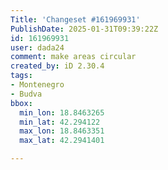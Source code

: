 ```yaml
---
Title: 'Changeset #161969931'
PublishDate: 2025-01-31T09:39:22Z
id: 161969931
user: dada24
comment: make areas circular
created_by: iD 2.30.4
tags:
- Montenegro
- Budva
bbox:
  min_lon: 18.8463265
  min_lat: 42.294122
  max_lon: 18.8463351
  max_lat: 42.2941401

---
```


